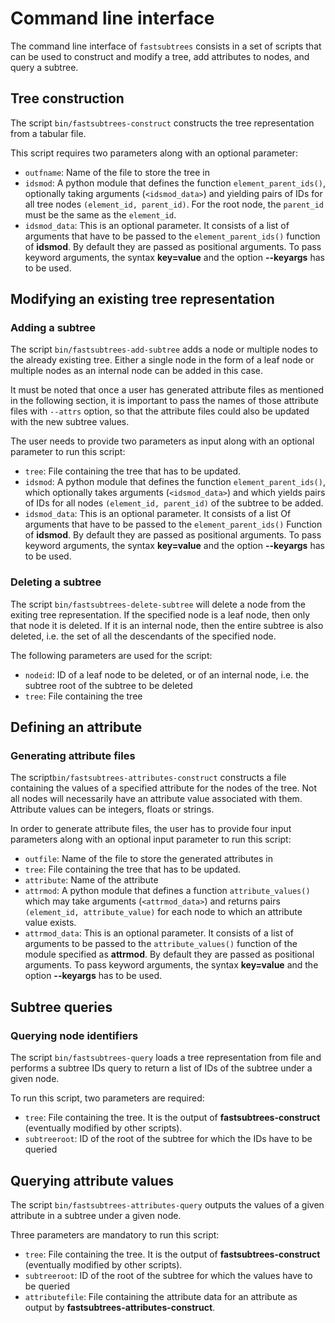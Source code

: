 # Command line interface

The command line interface of ``fastsubtrees`` consists in a set of scripts
that can be used to construct and modify a tree, add attributes to nodes,
and query a subtree.

## Tree construction

The script `bin/fastsubtrees-construct` constructs the tree representation
from a tabular file.

This script requires two parameters along with an optional parameter:
- `outfname`: Name of the file to store the tree in
- `idsmod`: A python module that defines the function ``element_parent_ids()``,
optionally taking arguments (``<idsmod_data>``) and yielding pairs
of IDs for all tree nodes ``(element_id, parent_id)``. For the root node,
the ``parent_id`` must be the same as the ``element_id``.
- `idsmod_data`: This is an optional parameter. It consists of a list
of arguments that have to be passed to the ``element_parent_ids()``
function of **idsmod**. By default they are passed as positional arguments.
To pass keyword arguments, the syntax **key=value** and the option **--keyargs**
has to be used.

## Modifying an existing tree representation

### Adding a subtree

The script `bin/fastsubtrees-add-subtree` adds a node or multiple nodes
to the already existing tree. Either a single node in the form of
a leaf node or multiple nodes as an internal node can be added in this case.

It must be noted that once a user has generated attribute files as mentioned in the following section,
it is important to pass the names of those attribute files with `--attrs` option,
so that the attribute files could also be updated with the new subtree values.

The user needs to provide two parameters as input along
with an optional parameter to run this script:
- `tree`: File containing the tree that has to be updated.
- `idsmod`: A python module that defines the function ``element_parent_ids()``,
   which optionally takes arguments (``<idsmod_data>``) and which yields pairs
   of IDs for all nodes ``(element_id, parent_id)`` of the subtree to be added.
- `idsmod_data`: This is an optional parameter. It consists of a list
   Of arguments that have to be passed to the ``element_parent_ids()``
   Function of **idsmod**. By default they are passed as positional arguments.
   To pass keyword arguments, the syntax **key=value** and the option
   **--keyargs** has to be used.

### Deleting a subtree

The script `bin/fastsubtrees-delete-subtree` will delete a node from the
exiting tree representation. If the specified node is a leaf node, then only
that node it is deleted. If it is an internal node, then the entire subtree is
also deleted, i.e. the set of all the descendants of the specified node.

The following parameters are used for the script:
- `nodeid`: ID of a leaf node to be deleted, or of an internal node, i.e.
   the subtree root of the subtree to be deleted
- `tree`: File containing the tree

## Defining an attribute

### Generating attribute files

The script`bin/fastsubtrees-attributes-construct` constructs a file containing
the values of a specified attribute for the nodes of the tree. Not all nodes
will necessarily have an attribute value associated with them. Attribute values
can be integers, floats or strings.

In order to generate attribute files, the user has to provide four input
parameters along with an optional input parameter to run this script:
- `outfile`: Name of the file to store the generated attributes in
- `tree`: File containing the tree that has to be updated.
- `attribute`: Name of the attribute
- `attrmod`: A python module that defines a function ``attribute_values()``
   which may take arguments (``<attrmod_data>``) and returns pairs
   ``(element_id, attribute_value)`` for each node to which an attribute value
   exists.
- `attrmod_data`: This is an optional parameter. It consists of a list of
  arguments to be passed to the ``attribute_values()`` function of the module
  specified as **attrmod**. By default they are passed as positional arguments.
  To pass keyword arguments, the syntax **key=value** and the option
  **--keyargs** has to be used.

## Subtree queries

### Querying node identifiers

The script `bin/fastsubtrees-query` loads a tree representation from file
and performs a subtree IDs query to return a list of IDs of the subtree under a
given node.

To run this script, two parameters are required:
- `tree`: File containing the tree. It is the output of
  **fastsubtrees-construct** (eventually modified by other scripts).
- `subtreeroot`: ID of the root of the subtree for which the IDs
                 have to be queried

## Querying attribute values

The script `bin/fastsubtrees-attributes-query` outputs the values of a given
attribute in a subtree under a given node.

Three parameters are mandatory to run this script:
- `tree`: File containing the tree. It is the output of
  **fastsubtrees-construct** (eventually modified by other scripts).
- `subtreeroot`: ID of the root of the subtree for which the values
                 have to be queried
- `attributefile`: File containing the attribute data for an attribute
                   as output by **fastsubtrees-attributes-construct**.
